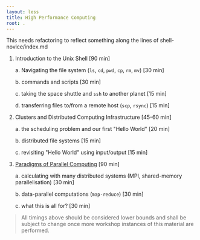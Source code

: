 ```yaml
---
layout: less
title: High Performance Computing
root: .
---
```


This needs refactoring to reflect something along the lines of shell-novice/index.md

1.  Introduction to the Unix Shell [90 min]

	a.  Navigating the file system (`ls`, `cd`, `pwd`, `cp`, `rm`, `mv`) [30 min] 

    b.  commands and scripts [30 min]

	c.  taking the space shuttle and `ssh` to another planet [15 min]

	d.  transferring files to/from a remote host (`scp`, `rsync`) [15 min]


2.  Clusters and Distributed Computing Infrastructure [45-60 min]

	a. the scheduling problem and our first "Hello World" [20 min]

	b. distributed file systems [15 min]

	c. revisiting "Hello World" using input/output [15 min]


3.  [Paradigms of Parallel Computing](02-parallel.html) [90 min] 

	a. calculating with many distributed systems (MPI, shared-memory parallelisation) [30 min]

	b. data-parallel computations (`map-reduce`) [30 min]

	c. what this is all for? [30 min]



> All timings above should be considered lower bounds and shall be subject to change once more workshop instances of this material are performed.
